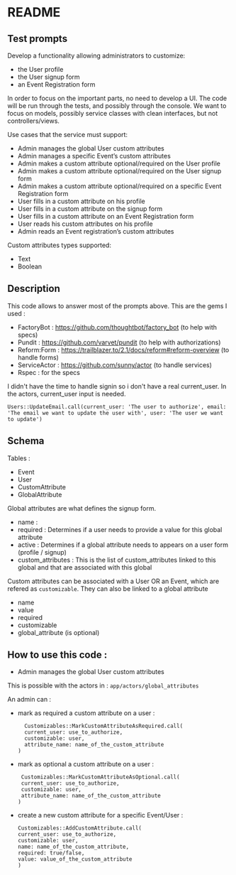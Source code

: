 # README

## Test prompts

Develop a functionality allowing administrators to customize:

- the User profile
- the User signup form
- an Event Registration form

In order to focus on the important parts, no need to develop a UI. The code will be run through the tests, and possibly through the console. We want to focus on models, possibly service classes with clean interfaces, but not controllers/views.

Use cases that the service must support:

- Admin manages the global User custom attributes
- Admin manages a specific Event’s custom attributes
- Admin makes a custom attribute optional/required on the User profile
- Admin makes a custom attribute optional/required on the User signup form
- Admin makes a custom attribute optional/required on a specific Event Registration form
- User fills in a custom attribute on his profile
- User fills in a custom attribute on the signup form
- User fills in a custom attribute on an Event Registration form
- User reads his custom attributes on his profile
- Admin reads an Event registration’s custom attributes

Custom attributes types supported:

- Text
- Boolean

## Description

This code allows to answer most of the prompts above.
This are the gems I used :

- FactoryBot : https://github.com/thoughtbot/factory_bot (to help with specs)
- Pundit : https://github.com/varvet/pundit (to help with authorizations)
- Reform:Form : https://trailblazer.to/2.1/docs/reform#reform-overview (to handle forms)
- ServiceActor : https://github.com/sunny/actor (to handle services)
- Rspec : for the specs

I didn't have the time to handle signin so i don't have a real current_user.
In the actors, current_user input is needed.

```
Users::UpdateEmail.call(current_user: 'The user to authorize', email: 'The email we want to update the user with', user: 'The user we want to update')
```

## Schema

Tables :

- Event
- User
- CustomAttribute
- GlobalAttribute

Global attributes are what defines the signup form.

- name :
- required : Determines if a user needs to provide a value for this global attribute
- active : Determines if a global attribute needs to appears on a user form (profile / signup)
- custom_attributes : This is the list of custom_attributes linked to this global and that are associated with this global

Custom attributes can be associated with a User OR an Event, which are refered as `customizable`.
They can also be linked to a global attribute

- name
- value
- required
- customizable
- global_attribute (is optional)

## How to use this code :

- Admin manages the global User custom attributes

This is possible with the actors in :
`app/actors/global_attributes`

An admin can :

- mark as required a custom attribute on a user :
  ```
    Customizables::MarkCustomAttributeAsRequired.call(
    current_user: use_to_authorize,
    customizable: user,
    attribute_name: name_of_the_custom_attribute
  )
  ```
- mark as optional a custom attribute on a user :
  ```
   Customizables::MarkCustomAttributeAsOptional.call(
   current_user: use_to_authorize,
   customizable: user,
   attribute_name: name_of_the_custom_attribute
  )
  ```
- create a new custom attribute for a specific Event/User :
  ```
  Customizables::AddCustomAttribute.call(
  current_user: use_to_authorize,
  customizable: user,
  name: name_of_the_custom_attribute,
  required: true/false,
  value: value_of_the_custom_attribute
  )
  ```

